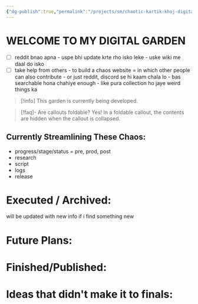 ```yaml
---
{"dg-publish":true,"permalink":"/projects/sm/chaotic-kartik-khoj-digital-garden-homepage/","tags":["gardenEntry"],"created":"2025-02-17T20:45:20.305+05:30","updated":"2025-03-02T19:36:04.781+05:30"}
---
```


# WELCOME TO MY DIGITAL GARDEN 

- [ ] reddit bnao apna - uspe bhi update krte rho isko leke - uske wiki me daal do isko
- [ ] take help from others - to build a chaos website = in which other people can also contribute - or just reddit, discord se hi kaam chala lo - bas searchable hona chahiye enough - like pura collection ho jaye weird things ka

> [!info]
> This garden is currently being developed. 


> [!faq]- Are callouts foldable?
> Yes! In a foldable callout, the contents are hidden when the callout is collapsed.


## Currently Streamlining These Chaos:

- progress/stage/status = pre, prod, post
- research
- script
- logs
- release


# Executed / Archived:
will be updated with new info if i find something new


# Future Plans:


# Finished/Published:


# Ideas that didn't make it to finals:

